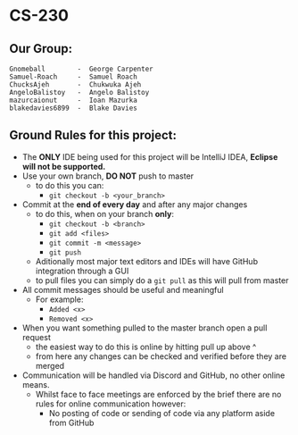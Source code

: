 # CS-230

## Our Group:

```
Gnomeball        -  George Carpenter
Samuel-Roach     -  Samuel Roach
ChucksAjeh       -  Chukwuka Ajeh
AngeloBalistoy   -  Angelo Balistoy
mazurcaionut     -  Ioan Mazurka
blakedavies6899  -  Blake Davies
```

## Ground Rules for this project:

* The **ONLY** IDE being used for this project will be IntelliJ IDEA, __Eclipse will not be supported.__
* Use your own branch, **DO NOT** push to master
    * to do this you can:
        * `git checkout -b <your_branch>`
* Commit at the **end of every day** and after any major changes
    * to do this, when on your branch **only**:
        * `git checkout -b <branch>`
        * `git add <files>`
        * `git commit -m <message>`
        * `git push`
    * Aditionally most major text editors and IDEs will have GitHub integration through a GUI
    * to pull files you can simply do a `git pull` as this will pull from master
* All commit messages should be useful and meaningful
    * For example:
        * `Added <x>`
        * `Removed <x>`
* When you want something pulled to the master branch open a pull request
    * the easiest way to do this is online by hitting pull up above ^
    * from here any changes can be checked and verified before they are merged
* Communication will be handled via Discord and GitHub, no other online means.
    * Whilst face to face meetings are enforced by the brief there are no rules for online communication however:
        * No posting of code or sending of code via any platform aside from GitHub
